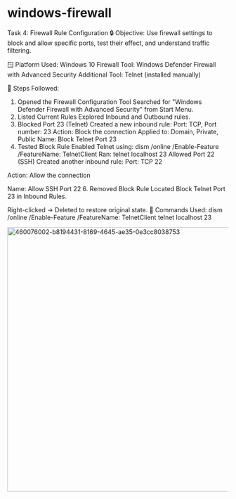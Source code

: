 # windows-firewall
Task 4: Firewall Rule Configuration
🔒 Objective:
Use firewall settings to block and allow specific ports, test their effect, and understand traffic filtering.

🪟 Platform Used:
Windows 10
Firewall Tool: Windows Defender Firewall with Advanced Security
Additional Tool: Telnet (installed manually)

🔧 Steps Followed:
1. Opened the Firewall Configuration Tool
Searched for "Windows Defender Firewall with Advanced Security" from Start Menu.
2. Listed Current Rules
Explored Inbound and Outbound rules.
3. Blocked Port 23 (Telnet)
Created a new inbound rule:
Port: TCP, Port number: 23
Action: Block the connection
Applied to: Domain, Private, Public
Name: Block Telnet Port 23
4. Tested Block Rule
Enabled Telnet using:
dism /online /Enable-Feature /FeatureName: TelnetClient
Ran:
telnet localhost 23
Allowed Port 22 (SSH) Created another inbound rule:
Port: TCP 22

Action: Allow the connection

Name: Allow SSH Port 22 6. Removed Block Rule Located Block Telnet Port 23 in Inbound Rules.

Right-clicked → Deleted to restore original state. 📄 Commands Used: dism /online /Enable-Feature /FeatureName: TelnetClient telnet localhost 23

<img width="602" alt="460076002-b8194431-8169-4645-ae35-0e3cc8038753" src="https://github.com/user-attachments/assets/59dd7126-4b51-476c-9192-48af6c790b40" />

